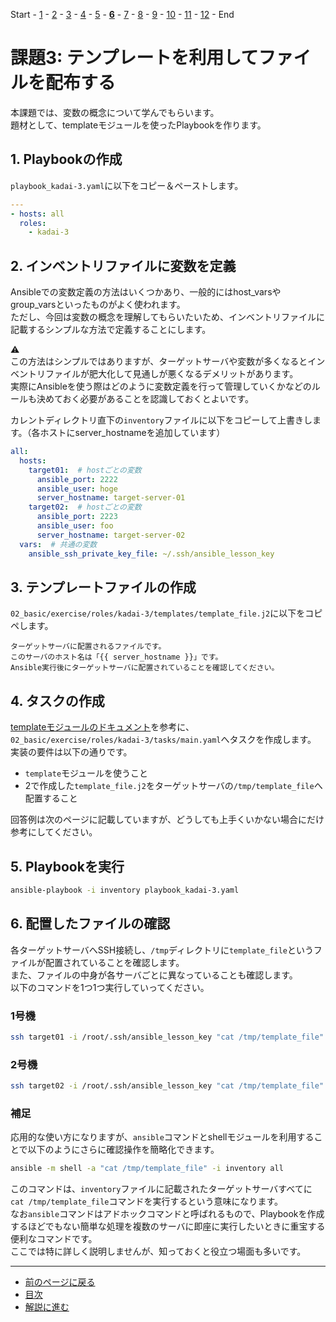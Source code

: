 Start - [1](step01.md) - [2](step02.md) - [3](step03.md) - [4](step04.md) - [5](step05.md) - [**6**](step06.md) - [7](step07.md) - [8](step08.md) - [9](step09.md) - [10](step10.md) - [11](step11.md) - [12](step12.md) - End


# 課題3: テンプレートを利用してファイルを配布する

本課題では、変数の概念について学んでもらいます。  
題材として、templateモジュールを使ったPlaybookを作ります。

## 1. Playbookの作成

`playbook_kadai-3.yaml`に以下をコピー＆ペーストします。

```yaml
---
- hosts: all
  roles:
    - kadai-3
```

## 2. インベントリファイルに変数を定義

Ansibleでの変数定義の方法はいくつかあり、一般的にはhost_varsやgroup_varsといったものがよく使われます。  
ただし、今回は変数の概念を理解してもらいたいため、インベントリファイルに記載するシンプルな方法で定義することにします。

:warning:  
この方法はシンプルではありますが、ターゲットサーバや変数が多くなるとインベントリファイルが肥大化して見通しが悪くなるデメリットがあります。  
実際にAnsibleを使う際はどのように変数定義を行って管理していくかなどのルールも決めておく必要があることを認識しておくとよいです。

カレントディレクトリ直下の`inventory`ファイルに以下をコピーして上書きします。（各ホストにserver_hostnameを追加しています）

```yaml
all:
  hosts:
    target01:  # hostごとの変数
      ansible_port: 2222
      ansible_user: hoge
      server_hostname: target-server-01
    target02:  # hostごとの変数
      ansible_port: 2223
      ansible_user: foo
      server_hostname: target-server-02
  vars:  # 共通の変数
    ansible_ssh_private_key_file: ~/.ssh/ansible_lesson_key

```

## 3. テンプレートファイルの作成

`02_basic/exercise/roles/kadai-3/templates/template_file.j2`に以下をコピペします。

```text
ターゲットサーバに配置されるファイルです。
このサーバのホスト名は「{{ server_hostname }}」です。
Ansible実行後にターゲットサーバに配置されていることを確認してください。

```

## 4. タスクの作成

[templateモジュールのドキュメント](https://docs.ansible.com/ansible-core/2.15_ja/collections/ansible/builtin/template_module.html#ansible-collections-ansible-builtin-template-module)を参考に、`02_basic/exercise/roles/kadai-3/tasks/main.yaml`へタスクを作成します。  
実装の要件は以下の通りです。

* `template`モジュールを使うこと
* 2で作成した`template_file.j2`をターゲットサーバの`/tmp/template_file`へ配置すること

回答例は次のページに記載していますが、どうしても上手くいかない場合にだけ参考にしてください。

## 5. Playbookを実行

```bash
ansible-playbook -i inventory playbook_kadai-3.yaml
```

## 6. 配置したファイルの確認

各ターゲットサーバへSSH接続し、`/tmp`ディレクトリに`template_file`というファイルが配置されていることを確認します。  
また、ファイルの中身が各サーバごとに異なっていることも確認します。  
以下のコマンドを1つ1つ実行していってください。

### 1号機

```bash
ssh target01 -i /root/.ssh/ansible_lesson_key "cat /tmp/template_file"
```

### 2号機

```bash
ssh target02 -i /root/.ssh/ansible_lesson_key "cat /tmp/template_file"
```

### 補足

応用的な使い方になりますが、`ansible`コマンドとshellモジュールを利用することで以下のようにさらに確認操作を簡略化できます。

```bash
ansible -m shell -a "cat /tmp/template_file" -i inventory all
```

このコマンドは、`inventory`ファイルに記載されたターゲットサーバすべてに`cat /tmp/template_file`コマンドを実行するという意味になります。  
なお`ansible`コマンドはアドホックコマンドと呼ばれるもので、Playbookを作成するほどでもない簡単な処理を複数のサーバに即座に実行したいときに重宝する便利なコマンドです。  
ここでは特に詳しく説明しませんが、知っておくと役立つ場面も多いです。

---

- [前のページに戻る](step05.md)
- [目次](README.md)
- [解説に進む](step06a.md)
